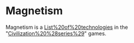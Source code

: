 # Magnetism

Magnetism is a [List%20of%20technologies](technology) in the "[Civilization%20%28series%29](Civilization)" games.